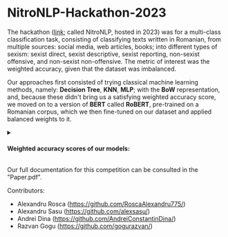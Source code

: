 # NitroNLP-Hackathon-2023

The hackathon ([link](https://www.kaggle.com/competitions/nitro-language-processing-2/); called NitroNLP, hosted in 2023) was for a multi-class classification task, consisting of classifying texts written in Romanian, from multiple sources: social media, web articles, books; into different types of sexism: sexist direct, sexist descriptive, sexist reporting, non-sexist offensive, and non-sexist non-offensive. The metric of interest was the weighted accuracy, given that the dataset was imbalanced.

Our approaches first consisted of trying classical machine learning methods, namely: **Decision Tree**, **KNN**, **MLP**; with the **BoW** representation, and, because these didn't bring us a satisfying weighted accuracy score, we moved on to a version of **BERT** called **RoBERT**, pre-trained on a Romanian corpus, which we then fine-tuned on our dataset and applied balanced weights to it.

<details>
<summary><h4>Weighted accuracy scores of our models:</h4></summary>

![image](https://github.com/alexsasu/NitroNLP-Hackathon-2023/assets/87432371/1198f713-0cab-4946-ad95-2b3229b0242b)
</details>

Our full documentation for this competition can be consulted in the "Paper.pdf".

Contributors:
- Alexandru Rosca (https://github.com/RoscaAlexandru775/)
- Alexandru Sasu (https://github.com/alexsasu/)
- Andrei Dina (https://github.com/AndreiConstantinDina/)
- Razvan Gogu (https://github.com/gogurazvan/)
